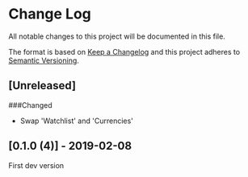 # Change Log
All notable changes to this project will be documented in this file.

The format is based on [Keep a Changelog](http://keepachangelog.com/)
and this project adheres to [Semantic Versioning](http://semver.org/).

## [Unreleased]
###Changed
- Swap 'Watchlist' and 'Currencies'

## [0.1.0 (4)] - 2019-02-08
First dev version 
